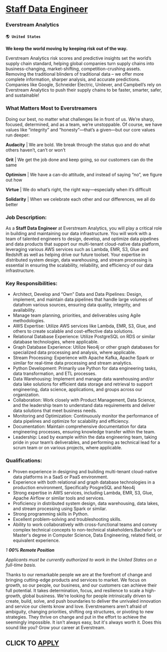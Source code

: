 # [Staff Data Engineer](https://www.remotewlb.com/apply/staff-data-engineer-58874)  
### Everstream Analytics  
#### `🌎 United States`  

**We keep the world moving by keeping risk out of the way.**

Everstream Analytics risk scores and predictive insights set the world’s supply chain standard, helping global companies turn supply chains into business-changing, market-shifting, competition-crushing assets. Removing the traditional blinders of traditional data – we offer more complete information, sharper analysis, and accurate predictions. Companies like Google, Schneider Electric, Unilever, and Campbell’s rely on Everstream Analytics to push their supply chains to be faster, smarter, safer, and sustainable!

### What Matters Most to Everstreamers

Doing our best, no matter what challenges lie in front of us. We’re sharp, focused, determined, and as a team, we’re unstoppable. Of course, we have values like “integrity” and “honesty”—that’s a given—but our core values run deeper:

 **Audacity** | We are bold. We break through the status quo and do what others haven’t, can’t or won’t

 **Grit** | We get the job done and keep going, so our customers can do the same

 **Optimism** | We have a can-do attitude, and instead of saying “no”, we figure out how

 **Virtue** | We do what’s right, the right way—especially when it’s difficult

 **Solidarity** | When we celebrate each other and our differences, we all do better

### Job Description:

As a **Staff Data Engineer** at Everstream Analytics, you will play a critical role in building and maintaining our data infrastructure. You will work with a team of talented engineers to design, develop, and optimize data pipelines and data products that support our multi-tenant cloud-native data platform, leveraging various AWS services such as Lambda, EMR, S3, Glue and Redshift as well as helping drive our future toolset. Your expertise in distributed system design, data warehousing, and stream processing is essential in ensuring the scalability, reliability, and efficiency of our data infrastructure.

### Key Responsibilities:

  * Architect, Develop and “Own” Data and Data Pipelines: Design, implement, and maintain data pipelines that handle large volumes of datafrom various sources, ensuring data quality, integrity, and availability.
  * Manage team planning, priorities, and deliverables using Agile methodologies.
  * AWS Expertise: Utilize AWS services like Lambda, EMR, S3, Glue, and others to create scalable and cost-effective data solutions.
  * Relational Database Experience: Utilize PostgreSQL on RDS or similar database technologies, where applicable.
  * Graph Database Experience: Utilize Neo4j or other graph databases for specialized data processing and analysis, where applicable.
  * Stream Processing: Experience with Apache Kafka, Apache Spark or similar for real-time data processing and stream analytics.
  * Python Development: Primarily use Python for data engineering tasks, data transformation, and ETL processes.
  * Data Warehousing: Implement and manage data warehousing and/or data lake solutions for efficient data storage and retrieval to support engineering, data science, applications, and groups across our organization.
  * Collaboration: Work closely with Product Management, Data Science, and the leadership team to understand data requirements and deliver data solutions that meet business needs.
  * Monitoring and Optimization: Continuously monitor the performance of data pipelines and optimize for scalability and efficiency.
  * Documentation: Maintain comprehensive documentation for data engineering processes, ensuring knowledge transfer within the team.
  * Leadership: Lead by example within the data engineering team, taking pride in your team’s deliverables, and performing as technical lead for a scrum team or on various projects, where applicable.

### Qualifications:

  * Proven experience in designing and building multi-tenant cloud-native data platforms in a SaaS or PaaS environment.
  * Experience with both relational and graph database technologies in a production environment, Specifically PosgreSQL and Neo4j
  * Strong expertise in AWS services, including Lambda, EMR, S3, Glue, Apache Airflow or similar tools and services. 
  * Proficiency in distributed system design, data warehousing, data lakes, and stream processing using Spark or similar.
  * Strong programming skills in Python.
  * Excellent problem-solving and troubleshooting skills.
  * Ability to work collaboratively with cross-functional teams and convey complex technical concepts to non-technical stakeholders.Bachelor's or Master's degree in Computer Science, Data Engineering, related field, or equivalent experience.

_1 **00% Remote Position**_

 _Applicants must be currently authorized to work in the United States on a full-time basis._

Thanks to our remarkable people we are at the forefront of change and bringing cutting-edge products and services to market. We focus on growth, so our people, our business, and our customers can achieve their full potential. It takes determination, focus, and resilience to scale a high-growth, global business. We're looking for people intrinsically driven to create, build, solve, and push boundaries to deliver the unrivaled innovation and service our clients know and love. Everstreamers aren't afraid of ambiguity, changing priorities, shifting org structures, or pivoting to new strategies. They thrive on change and put in the effort to achieve the seemingly impossible. It isn't always easy, but it's always worth it. Does this sound like you? Grow your career at Everstream.

  
## CLICK TO [APPLY](https://www.remotewlb.com/apply/staff-data-engineer-58874)

